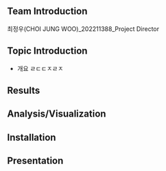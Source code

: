 
## Team Introduction
최정우(CHOI JUNG WOO)_202211388_Project Director


## Topic Introduction
- 개요
ㄹㄷㄷㅈㄹㅈ



## Results



## Analysis/Visualization



## Installation



## Presentation
